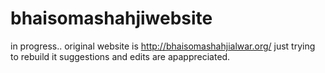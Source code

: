 # bhaisomashahjiwebsite
in progress..
original website is http://bhaisomashahjialwar.org/
just trying to rebuild it
suggestions and edits are apappreciated.

